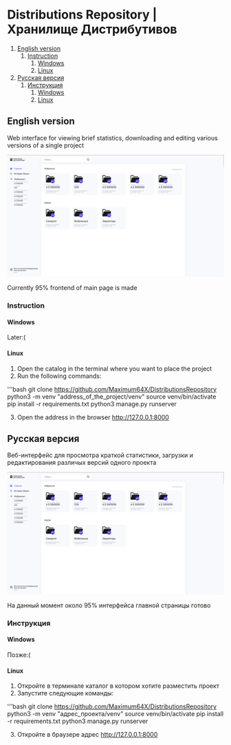 # Distributions Repository | Хранилище Дистрибутивов

1. [English version](#English-version)
    1. [Instruction](#Instruction)
        1. [Windows](#Windows)
        1. [Linux](#Linux)
2. [Русская версия](#Русская-версия)
    1. [Инструкция](#Инструкция)
        1. [Windows](#Windows)
        1. [Linux](#Linux)

## English version

Web interface for viewing brief statistics, downloading and editing various versions of a single project

![Screenshot of main page](./main.png "Main page")

Currently 95% frontend of main page is made

### Instruction

#### Windows

Later:(

#### Linux

1. Open the catalog in the terminal where you want to place the project
2. Run the following commands:

'''bash
git clone https://github.com/Maximum64X/DistributionsRepository
python3 -m venv "address_of_the_project/venv"
source venv/bin/activate
pip install -r requirements.txt
python3 manage.py runserver

3. Open the address in the browser http://127.0.0.1:8000

## Русская версия

Веб-интерфейс для просмотра краткой статистики, загрузки и редактирования различых версий одного проекта

![Скриншот главной страницы](./main.png "Главная страница")

На данный момент около 95% интерфейса главной страницы готово

### Инструкция

#### Windows

Позже:(

#### Linux

1. Откройте в терминале каталог в котором хотите разместить проект
2. Запустите следующие команды:

'''bash
git clone https://github.com/Maximum64X/DistributionsRepository
python3 -m venv "адрес_проекта/venv"
source venv/bin/activate
pip install -r requirements.txt
python3 manage.py runserver

3. Откройте в браузере адрес http://127.0.0.1:8000
